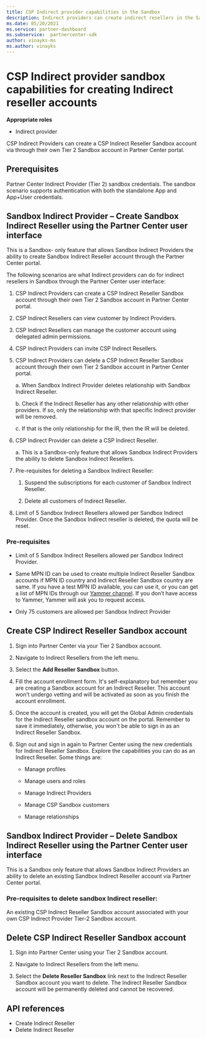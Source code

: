 ```yaml
---
title: CSP Indirect provider capabilities in the Sandbox
description: Indirect providers can create indirect resellers in the Sandbox for test purposes.
ms.date: 05/20/2021
ms.service: partner-dashboard
ms.subservice:  partnercenter-sdk
author: vinayks-ms
ms.author: vinayks
---
```


# CSP Indirect provider sandbox capabilities for creating Indirect reseller accounts 

**Appropriate roles**

- Indirect provider

CSP Indirect Providers can create a CSP Indirect Reseller Sandbox account via through their own Tier 2 Sandbox account in Partner Center portal.


## Prerequisites 

Partner Center Indirect Provider (Tier 2) sandbox credentials. The sandbox scenario supports authentication with both the standalone App and App+User credentials. 
 

## Sandbox Indirect Provider – Create Sandbox Indirect Reseller using the Partner Center user interface 

 This is a Sandbox- only feature that allows Sandbox Indirect Providers the ability to create Sandbox Indirect Reseller account through the Partner Center portal.

The following scenarios are what Indirect providers can do for indirect resellers in Sandbox through the Partner Center user interface: 

1. CSP Indirect Providers can create a CSP Indirect Reseller Sandbox account through their own Tier 2 Sandbox account in Partner Center portal.
2. CSP Indirect Resellers can view customer by Indirect Providers. 

1. CSP Indirect Resellers  can manage the customer account using delegated admin permissions.

1. CSP Indirect Providers can invite CSP Indirect Resellers.
 
1. CSP Indirect Providers can delete a CSP Indirect Reseller Sandbox account through their own Tier 2 Sandbox account in Partner Center portal.

    a.	When Sandbox Indirect Provider deletes relationship with Sandbox Indirect Reseller.

    b.	Check if the Indirect Reseller has any other relationship with other providers. If so, only the relationship with that specific Indirect provider will be removed.

    c. If that is the only relationship for the IR, then the IR will be deleted.

1. CSP Indirect Provider can delete a CSP Indirect Reseller.

    a. This is a Sandbox-only feature that allows Sandbox Indirect Providers the ability to delete Sandbox Indirect Resellers.
     
1. Pre-requisites for deleting a Sandbox Indirect Reseller:

    1. Suspend the subscriptions for each customer of Sandbox Indirect Reseller.

    1. Delete all customers of Indirect Reseller.

1. Limit of 5 Sandbox Indirect Resellers allowed per Sandbox Indirect Provider. Once the Sandbox Indirect reseller is deleted, the quota will be reset.

### Pre-requisites

- Limit of 5 Sandbox Indirect Resellers allowed per Sandbox Indirect Provider. 

- Same MPN ID can be used to create multiple Indirect Reseller Sandbox accounts if MPN ID country and Indirect Reseller Sandbox country are same. If you have a test MPN ID available, you can use it, or you can get a list of MPN IDs through our [Yammer channel]( https://www.yammer.com/cloudpartnercommunity/#/files/929991598080 ). If you don’t have access to Yammer, Yammer will ask you to request access.
 
- Only 75 customers are allowed per Sandbox Indirect Provider

## Create CSP Indirect Reseller Sandbox account

1. Sign into Partner Center via your Tier 2 Sandbox account. 

2. Navigate to Indirect Resellers from the left menu. 

3. Select the **Add Reseller Sandbox** button. 

4. Fill the account enrollment form. It's self-explanatory but remember you are creating a Sandbox account for an Indirect Reseller. 
This account won't undergo vetting and will be activated as soon as you finish the account enrollment.  

5. Once the account is created, you will get the Global Admin credentials for the Indirect Reseller sandbox account on the portal. Remember to save it immediately,  otherwise, you won't be able to sign in as an Indirect Reseller Sandbox. 

6. Sign out and sign in again to Partner Center using the new credentials for Indirect Reseller Sandbox. Explore the capabilities you can do as an Indirect Reseller. Some things are:  

    - Manage profiles  

    - Manage users and roles 

    - Manage Indirect Providers 

    - Manage CSP Sandbox customers 

    - Manage relationships
    
     
## Sandbox Indirect Provider – Delete Sandbox Indirect Reseller using the Partner Center user interface

 This is a Sandbox only feature that allows Sandbox Indirect Providers an ability to delete an existing Sandbox Indirect Reseller account via Partner Center portal. 

### Pre-requisites to delete sandbox Indirect reseller:

An existing CSP Indirect Reseller Sandbox account associated with your own CSP Indirect Provider Tier-2 Sandbox account.  
 

## Delete CSP Indirect Reseller Sandbox account

1. Sign into Partner Center using your Tier 2 Sandbox account. 

2. Navigate to Indirect Resellers from the left menu. 

3. Select the **Delete Reseller Sandbox** link next to the Indirect Reseller Sandbox account you want to delete. The Indirect Reseller Sandbox account will be permanently deleted and cannot be recovered. 

## API references

- Create Indirect Reseller 
- Delete Indirect Reseller 

 

 